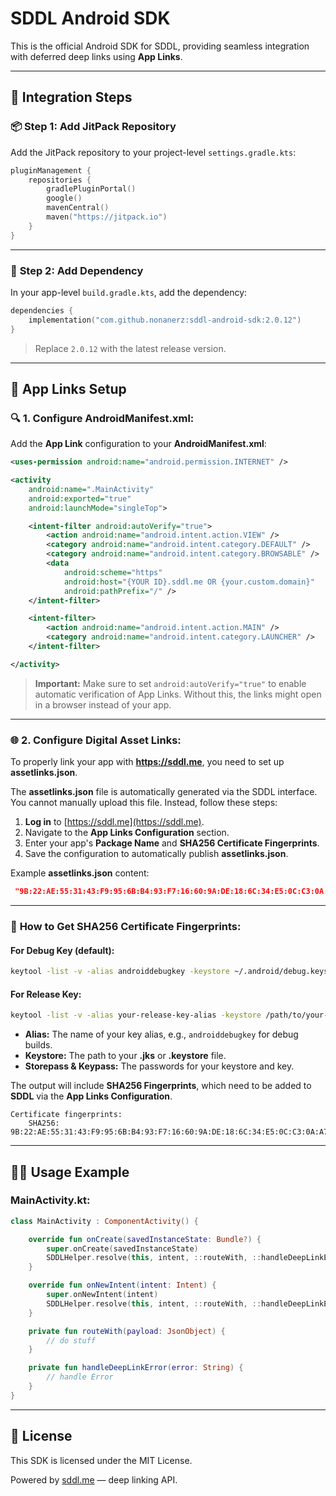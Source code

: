 # SDDL Android SDK

This is the official Android SDK for SDDL, providing seamless integration with deferred deep links using **App Links**.

---

## 🚀 **Integration Steps**

### 📦 **Step 1: Add JitPack Repository**
Add the JitPack repository to your project-level `settings.gradle.kts`:

```kotlin
pluginManagement {
    repositories {
        gradlePluginPortal()
        google()
        mavenCentral()
        maven("https://jitpack.io")
    }
}
```

---

### 🔗 **Step 2: Add Dependency**
In your app-level `build.gradle.kts`, add the dependency:

```kotlin
dependencies {
    implementation("com.github.nonanerz:sddl-android-sdk:2.0.12")
}
```

> Replace `2.0.12` with the latest release version.

---

## 📲 **App Links Setup**

### 🔍 **1. Configure AndroidManifest.xml:**
Add the **App Link** configuration to your **AndroidManifest.xml**:

```xml
<uses-permission android:name="android.permission.INTERNET" />

<activity
    android:name=".MainActivity"
    android:exported="true"
    android:launchMode="singleTop">

    <intent-filter android:autoVerify="true">
        <action android:name="android.intent.action.VIEW" />
        <category android:name="android.intent.category.DEFAULT" />
        <category android:name="android.intent.category.BROWSABLE" />
        <data
            android:scheme="https"
            android:host="{YOUR ID}.sddl.me OR {your.custom.domain}"
            android:pathPrefix="/" />
    </intent-filter>

    <intent-filter>
        <action android:name="android.intent.action.MAIN" />
        <category android:name="android.intent.category.LAUNCHER" />
    </intent-filter>

</activity>
```

> **Important:** Make sure to set `android:autoVerify="true"` to enable automatic verification of App Links. Without this, the links might open in a browser instead of your app.

---

### 🌐 **2. Configure Digital Asset Links:**

To properly link your app with **https://sddl.me**, you need to set up **assetlinks.json**.

The **assetlinks.json** file is automatically generated via the SDDL interface. You cannot manually upload this file. Instead, follow these steps:

1. **Log in** to [https://sddl.me](https://sddl.me).
2. Navigate to the **App Links Configuration** section.
3. Enter your app's **Package Name** and **SHA256 Certificate Fingerprints**.
4. Save the configuration to automatically publish **assetlinks.json**.

Example **assetlinks.json** content:

```json
 "9B:22:AE:55:31:43:F9:95:6B:B4:93:F7:16:60:9A:DE:18:6C:34:E5:0C:C3:0A:A7:72:04:50:E6:03:84:A0:1F"
```

---

### 🔑 **How to Get SHA256 Certificate Fingerprints:**

#### **For Debug Key (default):**

```sh
keytool -list -v -alias androiddebugkey -keystore ~/.android/debug.keystore -storepass android -keypass android
```

#### **For Release Key:**

```sh
keytool -list -v -alias your-release-key-alias -keystore /path/to/your-release-key.jks
```

- **Alias:** The name of your key alias, e.g., `androiddebugkey` for debug builds.
- **Keystore:** The path to your **.jks** or **.keystore** file.
- **Storepass & Keypass:** The passwords for your keystore and key.

The output will include **SHA256 Fingerprints**, which need to be added to **SDDL** via the **App Links Configuration**.

```plaintext
Certificate fingerprints:
    SHA256: 9B:22:AE:55:31:43:F9:95:6B:B4:93:F7:16:60:9A:DE:18:6C:34:E5:0C:C3:0A:A7:72:04:50:E6:03:84:A0:1F
```

---

## 🧑‍💻 **Usage Example**

### **MainActivity.kt:**

```kotlin
class MainActivity : ComponentActivity() {

    override fun onCreate(savedInstanceState: Bundle?) {
        super.onCreate(savedInstanceState)
        SDDLHelper.resolve(this, intent, ::routeWith, ::handleDeepLinkError, readClipboard = false)
    }

    override fun onNewIntent(intent: Intent) {
        super.onNewIntent(intent)
        SDDLHelper.resolve(this, intent, ::routeWith, ::handleDeepLinkError, readClipboard = false)
    }

    private fun routeWith(payload: JsonObject) {
        // do stuff
    }

    private fun handleDeepLinkError(error: String) {
        // handle Error
    }
}
```

---

## 📄 **License**
This SDK is licensed under the MIT License.

Powered by [sddl.me](https://sddl.me) — deep linking API.
